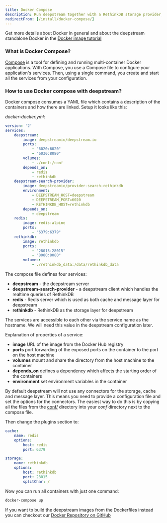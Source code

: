 ```yaml
---
title: Docker Compose
description: Run deepstream together with a RethinkDB storage provider, a Redis cache provider and a RethinkDB search provider which allows to subscribe to realtime queries.
redirectFrom: [/install/docker-compose/]
---
```


Get more details about Docker in general and about the deepstream standalone Docker in the [Docker&nbsp;image&nbsp;tutorial](../docker/)

### What is Docker Compose?

[Compose](https://docs.docker.com/compose/) is a tool for defining and running multi-container Docker applications. With Compose, you use a Compose file to configure your application's services. Then, using a single command, you create and start all the services from your configuration.

### How to use Docker compose with deepstream?

Docker compose consumes a YAML file which contains a description of the containers and how there are linked.
Setup it looks like this:

_docker-docker.yml_:

```yaml
version: '2'
services:
    deepstream:
        image: deepstreamio/deepstream.io
        ports:
            - "6020:6020"
            - "6030:8080"
        volumes:
            - ./conf:/conf
        depends_on:
            - redis
            - rethinkdb
    deepstream-search-provider:
        image: deepstreamio/provider-search-rethinkdb
        environment:
            - DEEPSTREAM_HOST=deepstream
            - DEEPSTREAM_PORT=6020
            - RETHINKDB_HOST=rethinkdb
        depends_on:
            - deepstream
    redis:
        image: redis:alpine
        ports:
            - "6379:6379"
    rethinkdb:
        image: rethinkdb
        ports:
            - "28015:28015"
            - "8080:8080"
        volumes:
            - ./rethinkdb_data:/data/rethinkdb_data
```

The compose file defines four services:

- __deepstream__ - the deepstream server
- __deepstream-search-provider__ - a deepstream client which handles the realtime queries of RethinkDB
- __redis__ - Redis server which is used as both cache and message layer for deepstream
- __rethinkdb__ - RethinkDB as the storage layer for deepstream

The services are accessible to each other via the service name as the hostname. We will need this value in
the deepstream configuration later.

Explanation of properties of a service:
  - __image__ URL of the image from the Docker Hub registry
  - __ports__ port forwarding of the exposed ports on the container to the port on the host machine
  - __volumes__ mount and share the directory from the host machine to the container
  - __depends_on__ defines a dependency which affects the starting order of the containers
  - __environment__ set environment variables in the container


By default deepstream will not use any connectors for the storage, cache and message layer.
This means you need to provide a configuration file and set the options for the connectors.
The easiest way to do this is by copying all the files from the [conf/](https://github.com/deepstreamIO/deepstream.io/tree/master/conf) directory into your _conf_ directory next to the compose file.

Then change the plugins section to:

```yaml
cache:
    name: redis
    options:
        host: redis
        port: 6379

storage:
    name: rethinkdb
    options:
        host: rethinkdb
        port: 28015
        splitChar: /
```

Now you can run all containers with just one command:

```bash
docker-compose up
```

If you want to build the deepstream images from the Dockerfiles instead you can checkout
our [Docker Repository on GitHub](https://github.com/deepstreamIO/docker)
